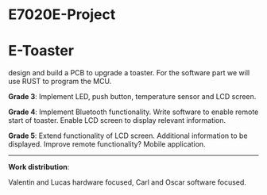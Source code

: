 # E7020E-Project

# E-Toaster
design and build a PCB to upgrade a toaster. For the software part we will use RUST to program the MCU.

**Grade 3**:
Implement LED, push button, temperature sensor and LCD screen.

**Grade 4**:
Implement Bluetooth functionality. Write software to enable remote start of toaster. Enable LCD screen to display relevant information.

**Grade 5**:
Extend functionality of LCD screen. Additional information to be displayed. Improve remote functionality? Mobile application.

***

**Work distribution**: 

Valentin and Lucas hardware focused, Carl and Oscar software focused.
